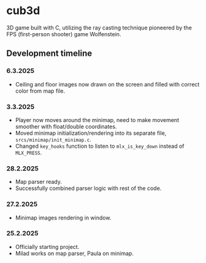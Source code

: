 # cub3d

3D game built with C, utilizing the ray casting technique pioneered by the FPS (first-person shooter) game Wolfenstein.

## Development timeline

### 6.3.2025
- Ceiling and floor images now drawn on the screen and filled with correct color from map file.

### 3.3.2025

- Player now moves around the minimap, need to make movement smoother with float/double coordinates.
- Moved minimap initialization/rendering into its separate file, ```srcs/minimap/init_minimap.c```.
- Changed ```key_hooks``` function to listen to ```mlx_is_key_down``` instead of ```MLX_PRESS```.

### 28.2.2025

- Map parser ready.
- Successfully combined parser logic with rest of the code.

### 27.2.2025

- Minimap images rendering in window.

### 25.2.2025

- Officially starting project.
- Milad works on map parser, Paula on minimap.